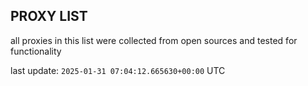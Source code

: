 ## PROXY LIST

all proxies in this list were collected from open sources and tested for functionality

last update: `2025-01-31 07:04:12.665630+00:00` UTC